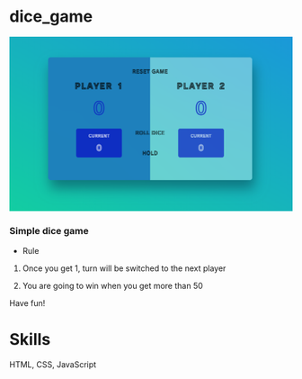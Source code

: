 # dice_game

<img src="dice-game.png" width="800">

### Simple dice game

- Rule

1. Once you get 1, turn will be switched to the next player

2. You are going to win when you get more than 50

Have fun!

# Skills

HTML, CSS, JavaScript

